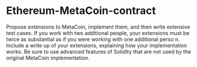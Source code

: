 # Ethereum-MetaCoin-contract
Propose extensions to MetaCoin, implement them, and then write extensive test cases. 
If you work with two additional people, your extensions must be twice as substantial as if you were working with one additional perso n. 
Include a write up of your extensions, explaining how your implementation works. 
Be sure to use advanced features of Solidity that are not used by the original MetaCoin implementation.
